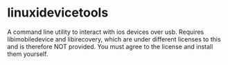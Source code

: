 # linuxidevicetools
A command line utility to interact with ios devices over usb. Requires libimobiledevice and libirecovery, which are under different licenses to this and is therefore NOT provided. You must agree to the license and install them yourself.
